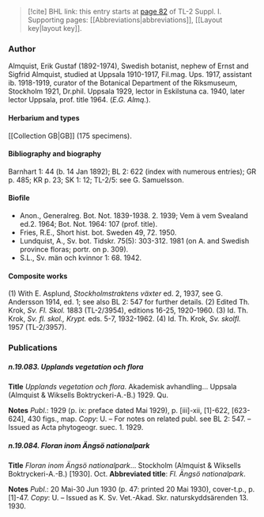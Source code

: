 > [!cite] BHL link: this entry starts at [page 82](https://www.biodiversitylibrary.org/item/103858#page/94/mode/1up) of TL-2 Suppl. I.
> Supporting pages: [[Abbreviations|abbreviations]], [[Layout key|layout key]].

### Author

Almquist, Erik Gustaf (1892-1974), Swedish botanist, nephew of Ernst and Sigfrid Almquist, studied at Uppsala 1910-1917, Fil.mag. Ups. 1917, assistant ib. 1918-1919, curator of the Botanical Department of the Riksmuseum, Stockholm 1921, Dr.phil. Uppsala 1929, lector in Eskilstuna ca. 1940, later lector Uppsala, prof. title 1964. (*E.G. Almq.*).

#### Herbarium and types

[[Collection GB|GB]] (175 specimens).

#### Bibliography and biography

Barnhart 1: 44 (b. 14 Jan 1892); BL 2: 622 (index with numerous entries); GR p. 485; KR p. 23; SK 1: 12; TL-2/5: see G. Samuelsson.

#### Biofile

- Anon., Generalreg. Bot. Not. 1839-1938. 2. 1939; Vem ä vem Svealand ed.2. 1964; Bot. Not. 1964: 107 (prof. title).
- Fries, R.E., Short hist. bot. Sweden 49, 72. 1950.
- Lundquist, A., Sv. bot. Tidskr. 75(5): 303-312. 1981 (on A. and Swedish province floras; portr. on p. 309).
- S.L., Sv. män och kvinnor 1: 68. 1942.

#### Composite works

(1) With E. Asplund, *Stockholmstraktens växter* ed. 2, 1937, see G. Andersson 1914, ed. 1; see also BL 2: 547 for further details.
(2) Edited Th. Krok, *Sv. Fl. Skol.* 1883 (TL-2/3954), editions 16-25, 1920-1960.
(3) Id. Th. Krok, *Sv. fl. skol., Krypt.* eds. 5-7, 1932-1962.
(4) Id. Th. Krok, *Sv. skolfl.* 1957 (TL-2/3957).

### Publications

##### n.19.083. Upplands vegetation och flora

**Title**
*Upplands vegetation och flora*. Akademisk avhandling... Uppsala (Almquist & Wiksells Boktryckeri-A.-B.) 1929. Qu.

**Notes**
*Publ*.: 1929 (p. ix: preface dated Mai 1929), p. \[iii\]-xii, \[1\]-622, \[623-624\], 430 figs., map.
*Copy*: U. – For notes on related publ. see BL 2: 547. – Issued as Acta phytogeogr. suec. 1. 1929.

##### n.19.084. Floran inom Ängsö nationalpark

**Title**
*Floran inom Ängsö nationalpark*... Stockholm (Almquist & Wiksells Boktryckeri-A.-B.) \[1930\]. Oct.
**Abbreviated title**: *Fl. Ängsö nationalpark*.

**Notes**
*Publ*.: 20 Mai-30 Jun 1930 (p. 47: printed 20 Mai 1930), cover-t.p., p. \[1\]-47. *Copy*: U. – Issued as K. Sv. Vet.-Akad. Skr. naturskyddsärenden 13. 1930.

